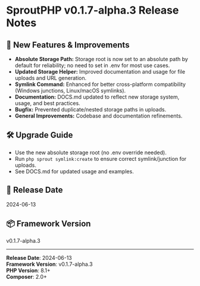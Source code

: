 # SproutPHP v0.1.7-alpha.3 Release Notes

## 🎉 New Features & Improvements

- **Absolute Storage Path:** Storage root is now set to an absolute path by default for reliability; no need to set in .env for most use cases.
- **Updated Storage Helper:** Improved documentation and usage for file uploads and URL generation.
- **Symlink Command:** Enhanced for better cross-platform compatibility (Windows junctions, Linux/macOS symlinks).
- **Documentation:** DOCS.md updated to reflect new storage system, usage, and best practices.
- **Bugfix:** Prevented duplicate/nested storage paths in uploads.
- **General Improvements:** Codebase and documentation refinements.

## 🛠️ Upgrade Guide

- Use the new absolute storage root (no .env override needed).
- Run `php sprout symlink:create` to ensure correct symlink/junction for uploads.
- See DOCS.md for updated usage and examples.

## 📅 Release Date

2024-06-13

## 📦 Framework Version

v0.1.7-alpha.3

---

**Release Date**: 2024-06-13  
**Framework Version**: v0.1.7-alpha.3  
**PHP Version**: 8.1+  
**Composer**: 2.0+
